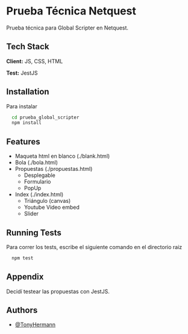 
# Prueba Técnica Netquest
Prueba técnica para Global Scripter en Netquest.

## Tech Stack

**Client:** JS, CSS, HTML

**Test:** JestJS
 


## Installation

Para instalar

```bash
  cd prueba_global_scripter 
  npm install
```
    
    
## Features

- Maqueta html en blanco (./blank.html)
- Bola (./bola.html)
- Propuestas (./propuestas.html)
    - Desplegable
    - Formulario
    - PopUp   
- Index (./index.html)
    - Triángulo (canvas)
    - Youtube Video embed
    - Slider



## Running Tests

Para correr los tests, escribe el siguiente comando en el directorio raiz

```bash
  npm test
```


## Appendix

Decidí testear las propuestas con JestJS. 

## Authors

- [@TonyHermann](https://www.github.com/tonyhermann)


